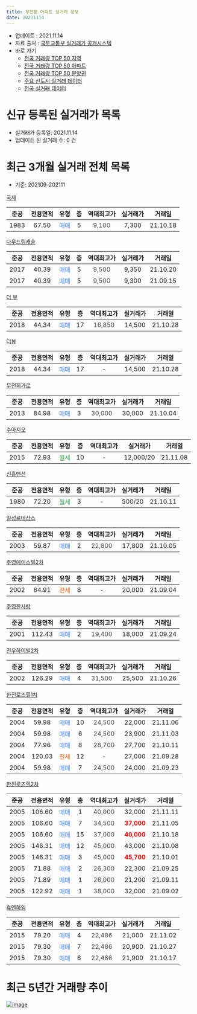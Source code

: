 ```yaml
---
title: 무전동 아파트 실거래 정보
date: 20211114
---
```


* 업데이트 : 2021.11.14
* 자료 출처 : [국토교통부 실거래가 공개시스템](http://rt.molit.go.kr)
* 바로 가기
    * [전국 거래량 TOP 50 지역](https://apt-info.github.io/apt-trade-info/tr)
    * [전국 거래량 TOP 50 아파트](https://apt-info.github.io/apt-trade-info/ta)
    * [전국 거래량 TOP 50 분양권](https://apt-info.github.io/apt-trade-info/tb)
    * [주요 신도시 실거래 데이터](https://apt-info.github.io/apt-trade-info/newtown)
    * [전국 실거래 데이터](https://apt-info.github.io/apt-trade-info/all)



<script async src="https://pagead2.googlesyndication.com/pagead/js/adsbygoogle.js"></script>
<!-- 기본광고 -->
<ins class="adsbygoogle"
     style="display:block"
     data-ad-client="ca-pub-1142216861245946"
     data-ad-slot="4805727019"
     data-ad-format="auto"
     data-full-width-responsive="true"></ins>
<script>
     (adsbygoogle = window.adsbygoogle || []).push({});
</script>


# 신규 등록된 실거래가 목록

* 실거래가 등록일: 2021.11.14
* 업데이트 된 실거래 수: 0 건




<script async src="https://pagead2.googlesyndication.com/pagead/js/adsbygoogle.js"></script>
<!-- 기본광고 -->
<ins class="adsbygoogle"
     style="display:block"
     data-ad-client="ca-pub-1142216861245946"
     data-ad-slot="4805727019"
     data-ad-format="auto"
     data-full-width-responsive="true"></ins>
<script>
     (adsbygoogle = window.adsbygoogle || []).push({});
</script>


# 최근 3개월 실거래 전체 목록
* 기준: 202109-202111


[국제](https://search.naver.com/search.naver?query=%EA%B5%AD%EC%A0%9C)

|준공|전용면적|유형|층|역대최고가|실거래가|거래일|
|:---:|:---:|:---:|:---:|:---:|:---:|:---:|
|1983|67.50|<span style="color:#4285F3">매매</span>|5|<span style="color:#444444">9,100</span>|7,300|21.10.18|

[다우드림캐슬](https://search.naver.com/search.naver?query=%EB%8B%A4%EC%9A%B0%EB%93%9C%EB%A6%BC%EC%BA%90%EC%8A%AC)

|준공|전용면적|유형|층|역대최고가|실거래가|거래일|
|:---:|:---:|:---:|:---:|:---:|:---:|:---:|
|2017|40.39|<span style="color:#4285F3">매매</span>|5|<span style="color:#444444">9,500</span>|9,350|21.10.20|
|2017|40.39|<span style="color:#4285F3">매매</span>|5|<span style="color:#444444">9,500</span>|9,300|21.09.15|

[더 뷰](https://search.naver.com/search.naver?query=%EB%8D%94+%EB%B7%B0)

|준공|전용면적|유형|층|역대최고가|실거래가|거래일|
|:---:|:---:|:---:|:---:|:---:|:---:|:---:|
|2018|44.34|<span style="color:#4285F3">매매</span>|17|<span style="color:#444444">16,850</span>|14,500|21.10.28|

[더뷰](https://search.naver.com/search.naver?query=%EB%8D%94%EB%B7%B0)

|준공|전용면적|유형|층|역대최고가|실거래가|거래일|
|:---:|:---:|:---:|:---:|:---:|:---:|:---:|
|2018|44.34|<span style="color:#4285F3">매매</span>|17|<span style="color:#444444">-</span>|14,500|21.10.28|

[무전희가로](https://search.naver.com/search.naver?query=%EB%AC%B4%EC%A0%84%ED%9D%AC%EA%B0%80%EB%A1%9C)

|준공|전용면적|유형|층|역대최고가|실거래가|거래일|
|:---:|:---:|:---:|:---:|:---:|:---:|:---:|
|2013|84.98|<span style="color:#4285F3">매매</span>|3|<span style="color:#444444">30,000</span>|30,000|21.10.04|

[수아지오](https://search.naver.com/search.naver?query=%EC%88%98%EC%95%84%EC%A7%80%EC%98%A4)

|준공|전용면적|유형|층|역대최고가|실거래가|거래일|
|:---:|:---:|:---:|:---:|:---:|:---:|:---:|
|2015|72.93|<span style="color:#34A853">월세</span>|10|<span style="color:#444444">-</span>|12,000/20|21.11.08|

[신흥맨션](https://search.naver.com/search.naver?query=%EC%8B%A0%ED%9D%A5%EB%A7%A8%EC%85%98)

|준공|전용면적|유형|층|역대최고가|실거래가|거래일|
|:---:|:---:|:---:|:---:|:---:|:---:|:---:|
|1980|72.20|<span style="color:#34A853">월세</span>|3|<span style="color:#444444">-</span>|500/20|21.10.11|

[일성르네상스](https://search.naver.com/search.naver?query=%EC%9D%BC%EC%84%B1%EB%A5%B4%EB%84%A4%EC%83%81%EC%8A%A4)

|준공|전용면적|유형|층|역대최고가|실거래가|거래일|
|:---:|:---:|:---:|:---:|:---:|:---:|:---:|
|2003|59.87|<span style="color:#4285F3">매매</span>|2|<span style="color:#444444">22,800</span>|17,800|21.10.05|

[주영에이스빌2차](https://search.naver.com/search.naver?query=%EC%A3%BC%EC%98%81%EC%97%90%EC%9D%B4%EC%8A%A4%EB%B9%8C2%EC%B0%A8)

|준공|전용면적|유형|층|역대최고가|실거래가|거래일|
|:---:|:---:|:---:|:---:|:---:|:---:|:---:|
|2002|84.91|<span style="color:#FF5A00">전세</span>|8|<span style="color:#444444">-</span>|20,000|21.09.04|

[주영한사랑](https://search.naver.com/search.naver?query=%EC%A3%BC%EC%98%81%ED%95%9C%EC%82%AC%EB%9E%91)

|준공|전용면적|유형|층|역대최고가|실거래가|거래일|
|:---:|:---:|:---:|:---:|:---:|:---:|:---:|
|2001|112.43|<span style="color:#4285F3">매매</span>|2|<span style="color:#444444">19,400</span>|18,000|21.09.24|

[진우하이빌2차](https://search.naver.com/search.naver?query=%EC%A7%84%EC%9A%B0%ED%95%98%EC%9D%B4%EB%B9%8C2%EC%B0%A8)

|준공|전용면적|유형|층|역대최고가|실거래가|거래일|
|:---:|:---:|:---:|:---:|:---:|:---:|:---:|
|2002|126.29|<span style="color:#4285F3">매매</span>|4|<span style="color:#444444">31,500</span>|25,500|21.10.26|

[한진로즈힐1차](https://search.naver.com/search.naver?query=%ED%95%9C%EC%A7%84%EB%A1%9C%EC%A6%88%ED%9E%901%EC%B0%A8)

|준공|전용면적|유형|층|역대최고가|실거래가|거래일|
|:---:|:---:|:---:|:---:|:---:|:---:|:---:|
|2004|59.98|<span style="color:#4285F3">매매</span>|10|<span style="color:#444444">24,500</span>|22,000|21.11.06|
|2004|59.98|<span style="color:#4285F3">매매</span>|6|<span style="color:#444444">24,500</span>|23,900|21.11.03|
|2004|77.96|<span style="color:#4285F3">매매</span>|8|<span style="color:#444444">28,700</span>|27,700|21.10.11|
|2004|120.03|<span style="color:#FF5A00">전세</span>|12|<span style="color:#444444">-</span>|27,000|21.09.28|
|2004|59.98|<span style="color:#4285F3">매매</span>|7|<span style="color:#444444">24,500</span>|24,000|21.09.23|

[한진로즈힐2차](https://search.naver.com/search.naver?query=%ED%95%9C%EC%A7%84%EB%A1%9C%EC%A6%88%ED%9E%902%EC%B0%A8)

|준공|전용면적|유형|층|역대최고가|실거래가|거래일|
|:---:|:---:|:---:|:---:|:---:|:---:|:---:|
|2005|106.60|<span style="color:#4285F3">매매</span>|1|<span style="color:#444444">40,000</span>|32,000|21.11.11|
|2005|106.60|<span style="color:#4285F3">매매</span>|7|<span style="color:#444444">34,500</span>|<b><span style="color:#FF0000">37,000</span></b>|21.11.05|
|2005|106.60|<span style="color:#4285F3">매매</span>|15|<span style="color:#444444">37,000</span>|<b><span style="color:#FF0000">40,000</span></b>|21.10.18|
|2005|146.31|<span style="color:#4285F3">매매</span>|12|<span style="color:#444444">45,000</span>|43,000|21.10.08|
|2005|146.31|<span style="color:#4285F3">매매</span>|3|<span style="color:#444444">45,000</span>|<b><span style="color:#FF0000">45,700</span></b>|21.10.01|
|2005|71.88|<span style="color:#4285F3">매매</span>|2|<span style="color:#444444">26,300</span>|22,300|21.09.25|
|2005|71.89|<span style="color:#4285F3">매매</span>|1|<span style="color:#444444">26,000</span>|21,200|21.09.11|
|2005|122.92|<span style="color:#4285F3">매매</span>|1|<span style="color:#444444">38,000</span>|32,000|21.09.02|

[휴엔하임](https://search.naver.com/search.naver?query=%ED%9C%B4%EC%97%94%ED%95%98%EC%9E%84)

|준공|전용면적|유형|층|역대최고가|실거래가|거래일|
|:---:|:---:|:---:|:---:|:---:|:---:|:---:|
|2015|79.20|<span style="color:#4285F3">매매</span>|4|<span style="color:#444444">22,486</span>|21,000|21.11.02|
|2015|79.30|<span style="color:#4285F3">매매</span>|7|<span style="color:#444444">22,486</span>|20,900|21.10.27|
|2015|79.30|<span style="color:#4285F3">매매</span>|6|<span style="color:#444444">22,486</span>|21,900|21.10.17|



<script async src="https://pagead2.googlesyndication.com/pagead/js/adsbygoogle.js"></script>
<!-- 기본광고 -->
<ins class="adsbygoogle"
     style="display:block"
     data-ad-client="ca-pub-1142216861245946"
     data-ad-slot="4805727019"
     data-ad-format="auto"
     data-full-width-responsive="true"></ins>
<script>
     (adsbygoogle = window.adsbygoogle || []).push({});
</script>


# 최근 5년간 거래량 추이


<div style="width:100%;">
    <canvas id="deal_progress" height="200"></canvas>
</div>

<script>
new Chart(document.getElementById("deal_progress"), {
    type: 'line',
    data: {
        labels: ['16.01','16.02','16.03','16.04','16.05','16.06','16.07','16.08','16.09','16.10','16.11','16.12','17.01','17.02','17.03','17.04','17.05','17.06','17.07','17.08','17.09','17.10','17.11','17.12','18.01','18.02','18.03','18.04','18.05','18.06','18.07','18.08','18.09','18.10','18.11','18.12','19.01','19.02','19.03','19.04','19.05','19.06','19.07','19.08','19.09','19.10','19.11','19.12','20.01','20.02','20.03','20.04','20.05','20.06','20.07','20.08','20.09','20.10','20.11','20.12','21.01','21.02','21.03','21.04','21.05','21.06','21.07','21.08','21.09','21.10','21.11'],
        datasets: [{
            label: '매매/분양권',
            data: [18,20,28,24,11,6,6,13,7,7,6,8,11,14,16,8,10,12,21,8,23,9,15,6,6,9,21,9,13,10,10,9,18,39,17,36,14,26,20,25,17,21,12,5,18,18,15,13,14,18,13,15,19,17,22,18,16,17,30,17,26,11,17,14,16,15,15,10,6,13,5],
            borderColor: "rgba(66, 133, 243, 1)",
            backgroundColor: "rgba(66, 133, 243, 0.05)",
            borderWidth: 1,
            pointRadius: 0,
            fill: false,
            lineTension: 0
        },{
            label: '전/월세',
            data: [5,3,5,2,5,2,1,2,2,6,5,8,4,2,3,3,5,1,3,8,6,4,7,2,2,7,14,15,11,12,9,5,8,10,11,7,11,13,5,10,10,5,4,12,5,7,5,4,4,5,3,4,10,2,1,6,2,3,6,3,4,2,3,5,2,4,9,1,2,1,1],
            borderColor: "rgba(255, 90, 0, 1)",
            backgroundColor: "rgba(255, 90, 0, 0.05)",
            borderWidth: 1,
            pointRadius: 0,
            fill: false,
            lineTension: 0
        },{
            label: '합계',
            data: [23,23,33,26,16,8,7,15,9,13,11,16,15,16,19,11,15,13,24,16,29,13,22,8,8,16,35,24,24,22,19,14,26,49,28,43,25,39,25,35,27,26,16,17,23,25,20,17,18,23,16,19,29,19,23,24,18,20,36,20,30,13,20,19,18,19,24,11,8,14,6],
            borderColor: "rgba(0, 0, 0, 1)",
            backgroundColor: "rgba(0, 0, 0, 0.03)",
            borderWidth: 0.1,
            pointRadius: 0,
            fill: true,
            lineTension: 0
        }
        ]
    },
    options: {
        responsive: true,
        title: {
            display: false
        },
        tooltips: {
            mode: 'index',
            intersect: false
        },
        hover: {
            mode: 'nearest',
            intersect: true
        },
        scales: {
            xAxes: [{
                display: true,
                scaleLabel: {
                    display: true,
                    labelString: '년/월'
                }
            }],
            yAxes: [{
                display: true,
                ticks: {
                    suggestedMin: 0,
                },
                scaleLabel: {
                    display: true,
                    labelString: '실거래 수'
                }
            }]
        }
    }
});

</script>


[![image](https://apt-info.github.io/images/2020-01-03-apt-trade-info/1024x500.png)](https://play.google.com/store/apps/details?id=com.aptinfo.apttradeinfo)

